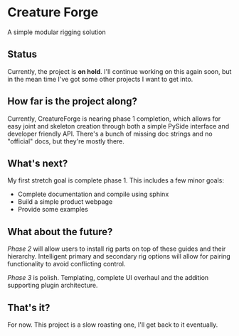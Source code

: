 # Creature Forge
A simple modular rigging solution

## Status
Currently, the project is **on hold**. I'll continue working on this again soon, but in the mean time I've got some other projects I want to get into.

## How far is the project along?
Currently, CreatureForge is nearing phase 1 completion, which allows for easy joint and skeleton creation through both a simple PySide interface and developer friendly API. There's a bunch of missing doc strings and no "official" docs, but they're mostly there.

## What's next?
My first stretch goal is complete phase 1. This includes a few minor goals:<br>

+   Complete documentation and compile using sphinx
+   Build a simple product webpage
+   Provide some examples

## What about the future?
*Phase 2* will allow users to install rig parts on top of these guides and their hierarchy. Intelligent primary and secondary rig options will allow for pairing functionality to avoid conflicting control.

*Phase 3* is polish. Templating, complete UI overhaul and the addition supporting plugin architecture.

## That's it?
For now. This project is a slow roasting one, I'll get back to it eventually.